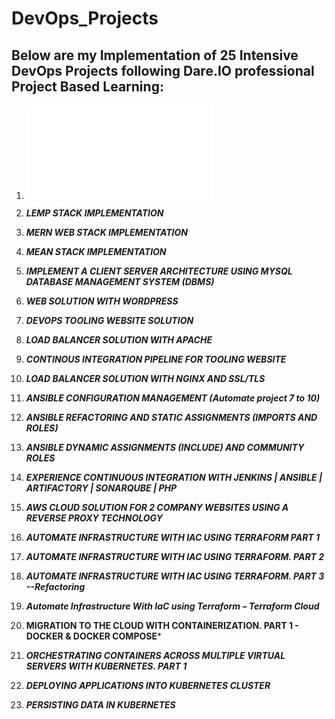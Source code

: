 # DevOps_Projects
## Below are my Implementation of 25 Intensive DevOps Projects following Dare.IO professional Project Based Learning:

1. ![AWS-LAMP-STACK IMPLEMENTATION](../LAMP-Web-Stack-Implementation/project1.md)

2. ***LEMP STACK IMPLEMENTATION***

3. ***MERN WEB STACK IMPLEMENTATION***

4. ***MEAN STACK IMPLEMENTATION***

5. ***IMPLEMENT A CLIENT SERVER ARCHITECTURE USING MYSQL DATABASE MANAGEMENT SYSTEM (DBMS)***

6. ***WEB SOLUTION WITH WORDPRESS***

7. ***DEVOPS TOOLING WEBSITE SOLUTION***

8. ***LOAD BALANCER SOLUTION WITH APACHE***

9. ***CONTINOUS INTEGRATION PIPELINE FOR TOOLING WEBSITE***

10. ***LOAD BALANCER SOLUTION WITH NGINX AND SSL/TLS***

11. ***ANSIBLE CONFIGURATION MANAGEMENT (Automate project 7 to 10)***

12. ***ANSIBLE REFACTORING AND STATIC ASSIGNMENTS (IMPORTS AND ROLES)***

13. ***ANSIBLE DYNAMIC ASSIGNMENTS (INCLUDE) AND COMMUNITY ROLES***


14. ***EXPERIENCE CONTINUOUS INTEGRATION WITH JENKINS | ANSIBLE | ARTIFACTORY | SONARQUBE | PHP***


15. ***AWS CLOUD SOLUTION FOR 2 COMPANY WEBSITES USING A REVERSE PROXY TECHNOLOGY***

16. ***AUTOMATE INFRASTRUCTURE WITH IAC USING TERRAFORM PART 1***
    
17. ***AUTOMATE INFRASTRUCTURE WITH IAC USING TERRAFORM. PART 2***

18. ***AUTOMATE INFRASTRUCTURE WITH IAC USING TERRAFORM. PART 3 --Refactoring***

19. ***Automate Infrastructure With IaC using Terraform – Terraform Cloud***
    
20. **MIGRATION TO THE СLOUD WITH CONTAINERIZATION. PART 1 - DOCKER & DOCKER COMPOSE***
    
21. ***ORCHESTRATING CONTAINERS ACROSS MULTIPLE VIRTUAL SERVERS WITH KUBERNETES. PART 1***

22. ***DEPLOYING APPLICATIONS INTO KUBERNETES CLUSTER***

23. ***PERSISTING DATA IN KUBERNETES***